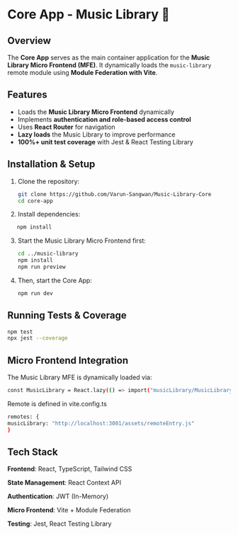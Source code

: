 # Core App - Music Library 🎵

## Overview

The **Core App** serves as the main container application for the **Music Library Micro Frontend (MFE)**. It dynamically loads the `music-library` remote module using **Module Federation with Vite**.

## Features

- Loads the **Music Library Micro Frontend** dynamically
- Implements **authentication and role-based access control**
- Uses **React Router** for navigation
- **Lazy loads** the Music Library to improve performance
- **100%+ unit test coverage** with Jest & React Testing Library

## Installation & Setup

1. Clone the repository:

   ```sh
   git clone https://github.com/Varun-Sangwan/Music-Library-Core
   cd core-app

   ```

2. Install dependencies:

```sh
   npm install
```

3. Start the Music Library Micro Frontend first:
   ```sh
   cd ../music-library
   npm install
   npm run preview
   ```
4. Then, start the Core App:
   ```sh
   npm run dev
   ```

## Running Tests & Coverage

```sh
npm test
npx jest --coverage
```

## Micro Frontend Integration

The Music Library MFE is dynamically loaded via:

```sh
const MusicLibrary = React.lazy(() => import("musicLibrary/MusicLibrary"));
```

Remote is defined in vite.config.ts

```sh
remotes: {
musicLibrary: "http://localhost:3001/assets/remoteEntry.js"
}
```

## Tech Stack

**Frontend**: React, TypeScript, Tailwind CSS

**State Management**: React Context API

**Authentication**: JWT (In-Memory)

**Micro Frontend**: Vite + Module Federation

**Testing**: Jest, React Testing Library
